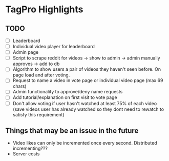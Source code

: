 # TagPro Highlights

## TODO

- [ ] Leaderboard
- [ ] Individual video player for leaderboard
- [ ] Admin page
- [ ] Script to scrape reddit for videos -> show to admin -> admin manually approves -> add to db
- [ ] Algorithm to show users a pair of videos they haven't seen before. On page load and after voting.
- [ ] Request to name a video in vote page or individual video page (max 69 chars)
- [ ] Admin functionality to approve/deny name requests
- [ ] Add tutorial/explanation on first visit to vote page
- [ ] Don't allow voting if user hasn't watched at least 75% of each video (save videos user has already watched so they dont need to rewatch to satisfy this requirement)

## Things that may be an issue in the future

* Video likes can only be incremented once every second. Distributed incrementing???
* Server costs

